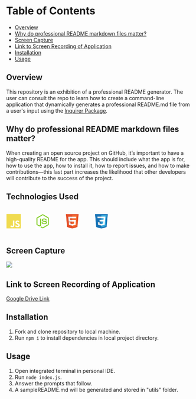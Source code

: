 



# Table of Contents

  - [Overview](#overview)
  - [Why do professional README markdown files matter?](#why-do-professional-readme-markdown-files-matter)
  - [Screen Capture](#screen-capture)
  - [Link to Screen Recording of Application](#link-to-screen-recording-of-application)
  - [Installation](#installation)
  - [Usage](#usage)
  
## Overview
This repository is an exhibition of a professional README generator. The user can consult the repo to learn how to create a command-line application that dynamically generates a professional README.md file from a user's input using the <a href="https://www.npmjs.com/package/inquirer" target="_blank">Inquirer Package</a>. 

## Why do professional README markdown files matter?
When creating an open source project on GitHub, it’s important to have a high-quality README for the app. This should include what the app is for, how to use the app, how to install it, how to report issues, and how to make contributions—this last part increases the likelihood that other developers will contribute to the success of the project.

## Technologies Used

<div style="display: inline_block"><br>
  <img height="40" align="center" alt="Chris-Js" height="30" width="40" src="https://raw.githubusercontent.com/devicons/devicon/master/icons/javascript/javascript-plain.svg">
 &nbsp;&nbsp;&nbsp;&nbsp;&nbsp;&nbsp;&nbsp;&nbsp;
    <img height="40" align="center" alt="Chris-Node" height="30" width="40" src="https://raw.githubusercontent.com/devicons/devicon/master/icons/nodejs/nodejs-original.svg">
 &nbsp;&nbsp;&nbsp;&nbsp;&nbsp;&nbsp;&nbsp;&nbsp;
<img height="40" align="center" alt="Chris-HTML" height="30" width="40" src="https://raw.githubusercontent.com/devicons/devicon/master/icons/html5/html5-original.svg">
 &nbsp;&nbsp;&nbsp;&nbsp;&nbsp;&nbsp;&nbsp;&nbsp;
<img height="40" align="center" alt="Chris-CSS" height="30" width="40" src="https://raw.githubusercontent.com/devicons/devicon/master/icons/css3/css3-original.svg">
  &nbsp;&nbsp;&nbsp;&nbsp;&nbsp;&nbsp;&nbsp;&nbsp;
</div>

</br>

## Screen Capture
![](https://user-images.githubusercontent.com/81927296/193630229-34d38a3e-910c-40a2-99a2-528514cd7692.gif)

## Link to Screen Recording of Application
[Google Drive Link](https://drive.google.com/file/d/1iClDwYC3qFpRrUIluCTTj-AcVWoWfrnB/view?usp=sharing)

## Installation

  1. Fork and clone repository to local machine. 
  2. Run ```npm i``` to install dependencies in local project directory. 
## Usage

  1. Open integrated terminal in personal IDE.
  2. Run ```node index.js```.
  3. Answer the prompts that follow.
  4. A sampleREADME.md will be generated and stored in "utils" folder.

